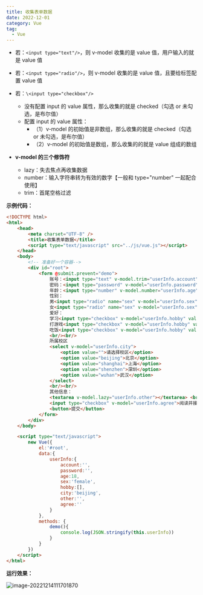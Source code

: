 ```yaml
---
title: 收集表单数据
date: 2022-12-01
category: Vue
tag:
  - Vue
---
```


- 若：`<input type="text"/>`，则 v-model 收集的是 value 值，用户输入的就是 value 值

- 若：`<input type="radio"/>`，则 v-model 收集的是 value 值，且要给标签配置 value 值

- 若：`\<input type="checkbox"/>`
  - 没有配置 input 的 value 属性，那么收集的就是 checked（勾选 or 未勾选，是布尔值）
  - 配置 input 的 value 属性：
    - （1）v-model 的初始值是非数组，那么收集的就是 checked（勾选 or 未勾选，是布尔值）
    - （2）v-model 的初始值是数组，那么收集的的就是 value 组成的数组
- **v-model 的三个修饰符**
  - lazy：失去焦点再收集数据
  - number：输入字符串转为有效的数字【一般和 type="number" 一起配合使用】
  - trim：首尾空格过滤

**示例代码：**

```html
<!DOCTYPE html>
<html>
	<head>
		<meta charset="UTF-8" />
		<title>收集表单数据</title>
		<script type="text/javascript" src="../js/vue.js"></script>
	</head>
	<body>
		<!-- 准备好一个容器-->
		<div id="root">
			<form @submit.prevent="demo">
				账号：<input type="text" v-model.trim="userInfo.account"> <br/><br/>
				密码：<input type="password" v-model="userInfo.password"> <br/><br/>
				年龄：<input type="number" v-model.number="userInfo.age"> <br/><br/>
				性别：
				男<input type="radio" name="sex" v-model="userInfo.sex" value="male">
				女<input type="radio" name="sex" v-model="userInfo.sex" value="female"> <br/><br/>
				爱好：
				学习<input type="checkbox" v-model="userInfo.hobby" value="study">
				打游戏<input type="checkbox" v-model="userInfo.hobby" value="game">
				吃饭<input type="checkbox" v-model="userInfo.hobby" value="eat">
				<br/><br/>
				所属校区
				<select v-model="userInfo.city">
					<option value="">请选择校区</option>
					<option value="beijing">北京</option>
					<option value="shanghai">上海</option>
					<option value="shenzhen">深圳</option>
					<option value="wuhan">武汉</option>
				</select>
				<br/><br/>
				其他信息：
				<textarea v-model.lazy="userInfo.other"></textarea> <br/><br/>
				<input type="checkbox" v-model="userInfo.agree">阅读并接受<a href="http://www.atguigu.com">《用户协议》</a>
				<button>提交</button>
			</form>
		</div>
	</body>

	<script type="text/javascript">
		new Vue({
			el:'#root',
			data:{
				userInfo:{
					account:'',
					password:'',
					age:18,
					sex:'female',
					hobby:[],
					city:'beijing',
					other:'',
					agree:''
				}
			},
			methods: {
				demo(){
					console.log(JSON.stringify(this.userInfo))
				}
			}
		})
	</script>
</html>
```

**运行效果：**

![image-20221214111701870](http://img.hl1015.top/work/image-20221214111701870.png)